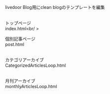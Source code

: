 livedoor Blog用にclean blogのテンプレートを編集<br /><br />

トップページ<br />
index.html<br/ ><br />

個別記事ページ<br />
post.html<br /><br />

カテゴリアーカイブ<br />
CategorizedArticlesLoop.html<br /><br />

月刊アーカイブ<br />
monthlyArticlesLoop.html<br />